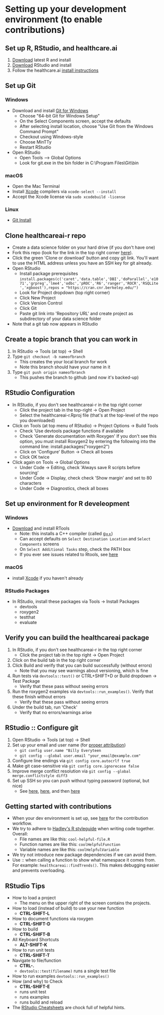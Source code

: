 # Setting up your development environment (to enable contributions)

## Set up R, RStudio, and healthcare.ai

1. [Download](http://cran.us.r-project.org/) latest R and install
2. [Download](https://www.rstudio.com/products/rstudio/download3/) RStudio and install
3. Follow the healthcare.ai [install instructions](https://github.com/HealthCatalystSLC/HCRTools/blob/master/README.md)

## Set up Git 

### Windows

- Download and install [Git for Windows](https://git-scm.com/download/win)
  - Choose "64-bit Git for Windows Setup"
  - On the Select Components screen, accept the defaults
  - After selecting install location, choose "Use Git from the Windows Command Prompt"
  - Checkout using Windows-style
  - Choose MinTTy
  - Restart RStudio
- Open RStudio
  - Open Tools --> Global Options
  - Look for git.exe in the bin folder in C:\Program Files\Git\bin

### macOS

- Open the Mac Terminal
- Install [Xcode](https://en.wikipedia.org/wiki/Xcode) compilers via `xcode-select --install`
- Accept the Xcode license via `sudo xcodebuild -license`

### Linux

- [Git Install](https://git-scm.com/download/linux)

## Clone healthcareai-r repo

- Create a data science folder on your hard drive (if you don't have one)
- Fork this repo (look for the link in the top right corner [here](https://github.com/HealthCatalystSLC/healthcareai-r)).
- Click the green 'Clone or download' button and copy git link. You'll want to use the HTML address unless you have an SSH key for git already.
- Open RStudio
  - Install package prerequisites
  ```install.packages(c('caret','data.table','DBI','doParallel','e1071','grpreg','lme4','odbc','pROC','R6','ranger','ROCR','RSQLite','xgboost'),repos = "https://cran.cnr.berkeley.edu/")```
  - Look for Project dropdown (top right corner)
  - Click New Project
  - Click Version Control
  - Click Git
  - Paste git link into 'Repository URL' and create project as subdirectory of your data science folder
- Note that a git tab now appears in RStudio

## Create a topic branch that you can work in

1. In RStudio -> Tools (at top) -> Shell
2. Type `git checkout -b nameofbranch`
   - This creates the your local branch for work
   - Note this branch should have your name in it
3. Type `git push origin nameofbranch`
   - This pushes the branch to github (and now it's backed-up)

## RStudio Configuration

- In RStudio, if you don't see healthcareai-r in the top right corner
  - Click the project tab in the top-right -> Open Project
  - Select the healthcareai-r.Rproj file (that's at the top-level of the repo you downloaded)
- Click on Tools (at top menu of RStudio) -> Project Options -> Build Tools
  - Check 'Use devtools package functions if available
  - Check 'Generate documentation with Roxygen' If you don't see this option, you must install Roxygen2 by entering the following into the command line:
  install.packages("roxygen2")
  - Click on 'Configure' Button -> Check all boxes
  - Click OK twice
- Click again on Tools -> Global Options
  - Under Code -> Editing, check 'Always save R scripts before sourcing'
  - Under Code -> Display, check check 'Show margin' and set to 80 characters
  - Under Code -> Diagnostics, check all boxes

## Set up environment for R develeopment

### Windows

- [Download](https://cran.r-project.org/bin/windows/Rtools/) and install RTools
  - Note: this installs a C++ compiler (called [g++](https://gcc.gnu.org/onlinedocs/gcc-3.3.6/gcc/G_002b_002b-and-GCC.html))
  - Can accept defaults on `Select Destination Location` and `Select Components` screens
  - On `Select Additional Tasks` step, check the PATH box
  - If you ever see issues related to Rtools, see [here](https://github.com/stan-dev/rstan/wiki/Install-Rtools-for-Windows)

### macOS

- install [Xcode](https://developer.apple.com/xcode/) if you haven't already

### RStudio Packages

- In RStudio, install these packages via Tools -> Install Packages
  - devtools
  - roxygen2
  - testthat
  - evaluate
 
## Verify you can build the healthcareai package

1. In RStudio, if you don't see healthcareai-r in the top right corner
   - Click the project tab in the top right -> Open Project
2. Click on the build tab in the top right corner
3. Click Build and verify that you can build successfully (without errors)
   - Note that you may see warnings about versioning, which is fine
4. Run tests via `devtools::test()` or CTRL+SHIFT+D or Build dropdown -> Test Package
   - Verify that these pass without seeing errors
5. Run the roxygen2 examples via `devtools::run_examples()`. Verify that these finish without errors
   - Verify that these pass without seeing errors
6. Under the build tab, run 'Check'
   - Verify that no errors/warnings arise

## RStudio :: Configure git

1. Open RStudio -> Tools (at top) -> Shell
2. Set up your email and user name (for [proper attribution](https://help.github.com/articles/setting-your-username-in-git/))
   - `git config user.name "Billy Everyteen`
   - `git config --global user.email "your_email@example.com"`
3. Configure line endings via `git config core.autocrlf true`
4. Make git case-sensitive via `git config core.ignorecase false`
5. Improve merge conflict resolution via `git config --global merge.conflictstyle diff3`
6. Set up SSH so you can push without typing password (optional, but nice)
   - See [here](https://help.github.com/articles/generating-a-new-ssh-key-and-adding-it-to-the-ssh-agent/), [here](https://help.github.com/articles/adding-a-new-ssh-key-to-your-github-account/), and then [here](https://help.github.com/enterprise/11.10.340/user/articles/changing-a-remote-s-url/)
   
## Getting started with contributions

- When your dev environment is set up, see [here](README.md#contributing) for the contribution workflow.
- We try to adhere to [Hadley's R styleguide](http://adv-r.had.co.nz/Style.html) when writing code together. Overall:
  - File names are like this: `cool-helpful-file.R`
  - Function names are like this: `coolHelpfulFunction`
  - Variable names are like this: `coolHelpfulVariable`
- We try not introduce new package dependencies if we can avoid them.
- Use :: when calling a function to show what namespace it comes from. For example: `healthcareai::findTrends()`. This makes debugging easier and prevents overloading.

## RStudio Tips

- How to load a project
    + The menu on the upper right of the screen contains the projects.
- How to load (instead of build) to use your new function
    + **CTRL-SHIFT-L**
- How to document functions via roxygen
    + **CTRL-SHIFT-D**
- How to build
    + **CTRL-SHIFT-B**
- All Keyboard Shortcuts
    + **ALT-SHIFT-K**
- How to run unit tests
    - **CTRL-SHIFT-T**
- Navigate to file/function
    + **CTRL-.**
    - `devtools::test(filename)` runs a single test file
- How to run examples
    `devtools::run_examples()`
- How (and why) to Check
    + **CTRL-SHIFT-E**
    + runs unit test
    + runs examples
    + runs build and reload
- The [RStudio Cheatsheets](https://www.rstudio.com/resources/cheatsheets/) are chock full of helpful hints.
